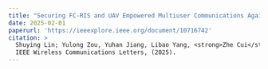 ```yaml
---
title: "Securing FC-RIS and UAV Empowered Multiuser Communications Against a Randomly Flying Eavesdropper"
date: 2025-02-01
paperurl: 'https://ieeexplore.ieee.org/document/10716742'
citation: >
  Shuying Lin; Yulong Zou, Yuhan Jiang, Libao Yang, <strong>Zhe Cui</strong>, Le-Nam Tran <br>
  IEEE Wireless Communications Letters, (2025).
---
```

